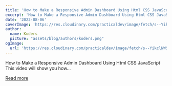 ```yaml
---
title: 'How to Make a Responsive Admin Dashboard Using Html CSS JavaScript'
excerpt: 'How to Make a Responsive Admin Dashboard Using Html CSS JavaScript  This video will show you how...'
date: '2022-08-06'
coverImage: 'https://res.cloudinary.com/practicaldev/image/fetch/s--YikclNWS--/c_imagga_scale,f_auto,fl_progressive,h_420,q_auto,w_1000/https://dev-to-uploads.s3.amazonaws.com/uploads/articles/eluoxa7riujoz9n3714o.png'
author:
  name: Koders
  picture: "assets/blog/authors/koders.png"
ogImage:
  url: 'https://res.cloudinary.com/practicaldev/image/fetch/s--YikclNWS--/c_imagga_scale,f_auto,fl_progressive,h_420,q_auto,w_1000/https://dev-to-uploads.s3.amazonaws.com/uploads/articles/eluoxa7riujoz9n3714o.png'
---
```


How to Make a Responsive Admin Dashboard Using Html CSS JavaScript  This video will show you how...

[Read more](https://dev.to/codewithsadee/how-to-make-a-responsive-admin-dashboard-using-html-css-javascript-47ah)
